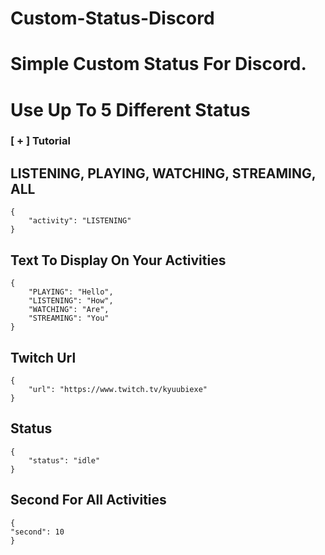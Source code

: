 # Custom-Status-Discord
# Simple Custom Status For Discord.
# Use Up To 5 Different Status

### [ + ] Tutorial

## LISTENING, PLAYING, WATCHING, STREAMING, ALL
```
{
    "activity": "LISTENING"
}
```

## Text To Display On Your Activities
```
{
    "PLAYING": "Hello",
    "LISTENING": "How",
    "WATCHING": "Are",
    "STREAMING": "You"
}
```

## Twitch Url
```
{
    "url": "https://www.twitch.tv/kyuubiexe"
}
```

## Status
```
{
    "status": "idle"
}
```

## Second For All Activities
```
{
"second": 10
}
```
